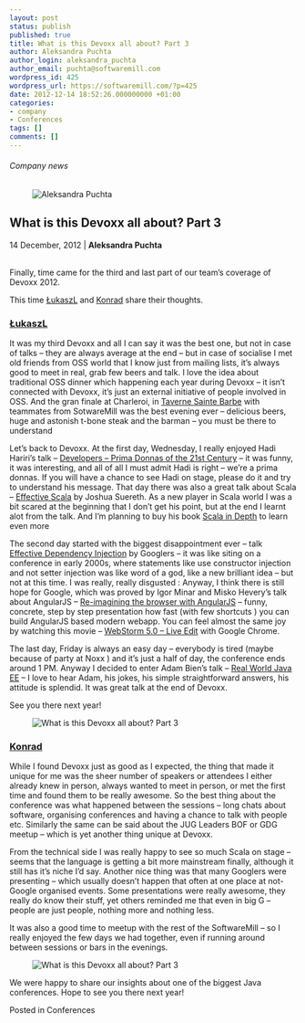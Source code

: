 ```yaml
---
layout: post
status: publish
published: true
title: What is this Devoxx all about? Part 3
author: Aleksandra Puchta
author_login: aleksandra_puchta
author_email: puchta@softwaremill.com
wordpress_id: 425
wordpress_url: https://softwaremill.com/?p=425
date: 2012-12-14 18:52:26.000000000 +01:00
categories:
- company
- Conferences
tags: []
comments: []
---
```


<h6>Company news</h6>
<div class="post-header clearfix">
<figure><div class="image"><img src="https://softwaremill.com/wp-content/uploads/2013/04/puchta.jpg" alt="Aleksandra Puchta"></div></figure><div class="title">
<h2 class="font-dark-blue font-normal">What is this Devoxx all about? Part 3</h2>14 December, 2012 | <b>Aleksandra Puchta</b><br><br>
</div>
</div>
<div class="post-rows">
<div class="text">
<p>Finally, time came for the third and last part of our team’s coverage of Devoxx 2012.</p>
<p>This time <a href="https://twitter.com/lukaszlenart">ŁukaszL</a> and <a href="https://twitter.com/ktosopl">Konrad</a> share their thoughts.</p>
<h3><a href="https://twitter.com/lukaszlenart">ŁukaszL</a></h3>
<p>It was my third Devoxx and all I can say it was the best one, but not in case of talks – they are always average at the end – but in case of socialise I met old friends from OSS world that I know just from mailing lists, it’s always good to meet in real, grab few beers and talk. I love the idea about traditional OSS dinner which happening each year during Devoxx – it isn’t connected with Devoxx, it’s just an external initiative of people involved in OSS. And the gran finale at Charleroi, in <a href="http://www.whatsupin.be/fr/sortir/8348/taverne-sainte-barbe">Taverne Sainte Barbe</a> with teammates from SotwareMill was the best evening ever – delicious beers, huge and astonish t-bone steak and the barman – you must be there to understand</p>
<p>Let’s back to Devoxx. At the first day, Wednesday, I really enjoyed Hadi Hariri’s talk – <a href="http://www.devoxx.com/display/DV12/Developers+-+Prima+Donnas+of+the+21st+Century">Developers – Prima Donnas of the 21st Century</a> – it was funny, it was interesting, and all of all I must admit Hadi is right – we’re a prima donnas. If you will have a chance to see Hadi on stage, please do it and try to understand his message. That day there was also a great talk about Scala – <a href="http://www.devoxx.com/display/DV12/Effective+Scala">Effective Scala</a> by Joshua Suereth. As a new player in Scala world I was a bit scared at the beginning that I don’t get his point, but at the end I learnt alot from the talk. And I’m planning to buy his book <a href="http://www.amazon.co.uk/Scala-Depth-Joshua-D-Suereth/dp/1935182706/ref=sr_1_1?s=books&amp;ie=UTF8&amp;qid=1354605243&amp;sr=1-1">Scala in Depth</a> to learn even more</p>
<p>The second day started with the biggest disappointment ever – talk <a href="http://www.devoxx.com/display/DV12/Effective+Dependency+Injection">Effective Dependency Injection</a> by Googlers – it was like siting on a conference in early 2000s, where statements like use constructor injection and not setter injection was like word of a god, like a new brilliant idea – but not at this time. I was really, really disgusted : Anyway, I think there is still hope for Google, which was proved by Igor Minar and Misko Hevery’s talk about AngularJS – <a href="http://www.devoxx.com/display/DV12/Re-imagining+the+browser+with+AngularJS">Re-imagining the browser with AngularJS</a> – funny, concrete, step by step presentation how fast (with few shortcuts ) you can build AngularJS based modern webapp. You can feel almost the same joy by watching this movie – <a href="http://www.youtube.com/watch?v=wCVwdvufTds">WebStorm 5.0 – Live Edit</a> with Google Chrome.</p>
<p>The last day, Friday is always an easy day – everybody is tired (maybe because of party at Noxx ) and it’s just a half of day, the conference ends around 1 PM. Anyway I decided to enter Adam Bien’s talk – <a href="http://www.devoxx.com/display/DV12/Real+World+Java+EE">Real World Java EE</a> – I love to hear Adam, his jokes, his simple straightforward answers, his attitude is splendid. It was great talk at the end of Devoxx.</p>
<p>See you there next year!</p>
</div>
<figure><img src="https://softwaremill.com/wp-content/uploads/2013/12/A7puZOrCAAAyqNH.jpg-large1.jpeg" alt="What is this Devoxx all about? Part 3"></figure><div class="text">
<h3><a href="https://twitter.com/ktosopl">Konrad</a></h3>
<p>While I found Devoxx just as good as I expected, the thing that made it unique for me was the sheer number of speakers or attendees I either already knew in person, always wanted to meet in person, or met the first time and found them to be really awesome. So the best thing about the conference was what happened between the sessions – long chats about software, organising conferences and having a chance to talk with people etc. Similarly the same can be said about the JUG Leaders BOF or GDG meetup – which is yet another thing unique at Devoxx.</p>
<p>From the technical side I was really happy to see so much Scala on stage – seems that the language is getting a bit more mainstream finally, although it still has it’s niche I’d say. Another nice thing was that many Googlers were presenting – which usually doesn’t happen that often at one place at not-Google organised events. Some presentations were really awesome, they really do know their stuff, yet others reminded me that even in big G – people are just people, nothing more and nothing less.</p>
<p>It was also a good time to meetup with the rest of the SoftwareMill – so I really enjoyed the few days we had together, even if running around between sessions or bars in the evenings.</p>
</div>
<figure><img src="https://softwaremill.com/wp-content/uploads/2013/12/IMG_12551.jpg" alt="What is this Devoxx all about? Part 3"></figure><div class="text">
<p>We were happy to share our insights about one of the biggest Java conferences. Hope to see you there next year!</p>
</div>
</div>
<div class="post-footer">Posted in Conferences</div>
